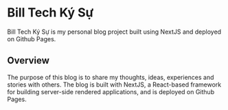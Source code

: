 # Bill Tech Ký Sự

Bill Tech Ký Sự is my personal blog project built using NextJS and deployed on Github Pages.

## Overview
The purpose of this blog is to share my thoughts, ideas, experiences and stories with others. The blog is built with NextJS, a React-based framework for building server-side rendered applications, and is deployed on Github Pages.
